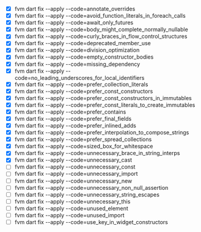 - [x] fvm dart fix --apply --code=annotate_overrides 
- [x] fvm dart fix --apply --code=avoid_function_literals_in_foreach_calls 
- [x] fvm dart fix --apply --code=await_only_futures 
- [x] fvm dart fix --apply --code=body_might_complete_normally_nullable 
- [x] fvm dart fix --apply --code=curly_braces_in_flow_control_structures 
- [x] fvm dart fix --apply --code=deprecated_member_use 
- [x] fvm dart fix --apply --code=division_optimization 
- [x] fvm dart fix --apply --code=empty_constructor_bodies 
- [x] fvm dart fix --apply --code=missing_dependency 
- [x] fvm dart fix --apply --code=no_leading_underscores_for_local_identifiers 
- [x] fvm dart fix --apply --code=prefer_collection_literals 
- [x] fvm dart fix --apply --code=prefer_const_constructors 
- [x] fvm dart fix --apply --code=prefer_const_constructors_in_immutables 
- [x] fvm dart fix --apply --code=prefer_const_literals_to_create_immutables 
- [x] fvm dart fix --apply --code=prefer_contains 
- [x] fvm dart fix --apply --code=prefer_final_fields 
- [x] fvm dart fix --apply --code=prefer_inlined_adds 
- [x] fvm dart fix --apply --code=prefer_interpolation_to_compose_strings 
- [x] fvm dart fix --apply --code=prefer_spread_collections 
- [x] fvm dart fix --apply --code=sized_box_for_whitespace 
- [x] fvm dart fix --apply --code=unnecessary_brace_in_string_interps 
- [x] fvm dart fix --apply --code=unnecessary_cast 
- [ ] fvm dart fix --apply --code=unnecessary_const 
- [ ] fvm dart fix --apply --code=unnecessary_import 
- [ ] fvm dart fix --apply --code=unnecessary_new 
- [ ] fvm dart fix --apply --code=unnecessary_non_null_assertion 
- [ ] fvm dart fix --apply --code=unnecessary_string_escapes 
- [ ] fvm dart fix --apply --code=unnecessary_this 
- [ ] fvm dart fix --apply --code=unused_element 
- [ ] fvm dart fix --apply --code=unused_import 
- [ ] fvm dart fix --apply --code=use_key_in_widget_constructors 